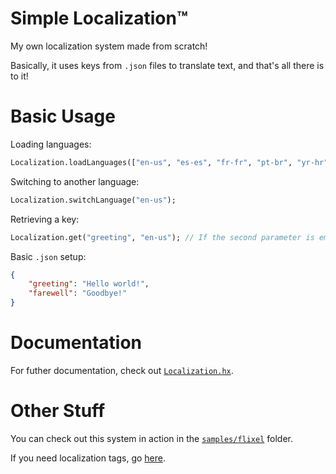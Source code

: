 # Simple Localization™
My own localization system made from scratch!

Basically, it uses keys from `.json` files to translate text, and that's all there is to it!

# Basic Usage
Loading languages:
```hx
Localization.loadLanguages(["en-us", "es-es", "fr-fr", "pt-br", "yr-hr"]);
```

Switching to another language:
```hx
Localization.switchLanguage("en-us");
```

Retrieving a key:
```hx
Localization.get("greeting", "en-us"); // If the second parameter is empty, defaults to English
```

Basic `.json` setup:
```json
{
    "greeting": "Hello world!",
    "farewell": "Goodbye!"
}
```

# Documentation
For futher documentation, check out [`Localization.hx`](/source/Localization.hx).

# Other Stuff
You can check out this system in action in the [`samples/flixel`](/samples/flixel/) folder.

If you need localization tags, go [here](https://tinyurl.com/zm5f35ua).